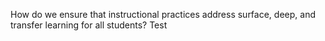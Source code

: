 How do we ensure that instructional practices address surface, deep, and transfer learning for all students? Test
